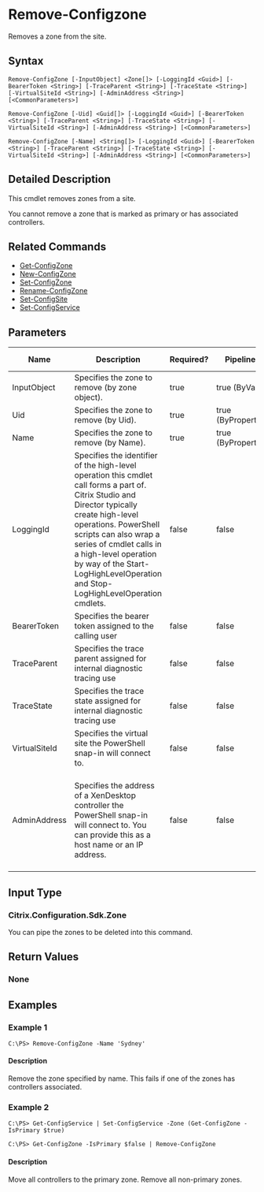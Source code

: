 ﻿
# Remove-Configzone
Removes a zone from the site.
## Syntax

```
Remove-ConfigZone [-InputObject] <Zone[]> [-LoggingId <Guid>] [-BearerToken <String>] [-TraceParent <String>] [-TraceState <String>] [-VirtualSiteId <String>] [-AdminAddress <String>] [<CommonParameters>]  
  
Remove-ConfigZone [-Uid] <Guid[]> [-LoggingId <Guid>] [-BearerToken <String>] [-TraceParent <String>] [-TraceState <String>] [-VirtualSiteId <String>] [-AdminAddress <String>] [<CommonParameters>]  
  
Remove-ConfigZone [-Name] <String[]> [-LoggingId <Guid>] [-BearerToken <String>] [-TraceParent <String>] [-TraceState <String>] [-VirtualSiteId <String>] [-AdminAddress <String>] [<CommonParameters>]
```

## Detailed Description
This cmdlet removes zones from a site.

You cannot remove a zone that is marked as primary or has associated controllers.


## Related Commands

* [Get-ConfigZone](../Get-ConfigZone/)
* [New-ConfigZone](../New-ConfigZone/)
* [Set-ConfigZone](../Set-ConfigZone/)
* [Rename-ConfigZone](../Rename-ConfigZone/)
* [Set-ConfigSite](../Set-ConfigSite/)
* [Set-ConfigService](../Set-ConfigService/)
## Parameters
| Name   | Description | Required? | Pipeline Input | Default Value |
| --- | --- | --- | --- | --- |
| InputObject | Specifies the zone to remove (by zone object). | true | true (ByValue) |  |
| Uid | Specifies the zone to remove (by Uid). | true | true (ByPropertyName) |  |
| Name | Specifies the zone to remove (by Name). | true | true (ByPropertyName) |  |
| LoggingId | Specifies the identifier of the high-level operation this cmdlet call forms a part of. Citrix Studio and Director typically create high-level operations. PowerShell scripts can also wrap a series of cmdlet calls in a high-level operation by way of the Start-LogHighLevelOperation and Stop-LogHighLevelOperation cmdlets. | false | false |  |
| BearerToken | Specifies the bearer token assigned to the calling user | false | false |  |
| TraceParent | Specifies the trace parent assigned for internal diagnostic tracing use | false | false |  |
| TraceState | Specifies the trace state assigned for internal diagnostic tracing use | false | false |  |
| VirtualSiteId | Specifies the virtual site the PowerShell snap-in will connect to. | false | false |  |
| AdminAddress | Specifies the address of a XenDesktop controller the PowerShell snap-in will connect to. You can provide this as a host name or an IP address. | false | false | Localhost. Once a value is provided by any cmdlet, this value becomes the default. |

## Input Type

### Citrix.Configuration.Sdk.Zone
You can pipe the zones to be deleted into this command.
## Return Values

### None

## Examples

### Example 1

```
C:\PS> Remove-ConfigZone -Name 'Sydney'
```

#### Description
Remove the zone specified by name. This fails if one of the zones has controllers associated.
### Example 2

```
C:\PS> Get-ConfigService | Set-ConfigService -Zone (Get-ConfigZone -IsPrimary $true)  
  
C:\PS> Get-ConfigZone -IsPrimary $false | Remove-ConfigZone
```

#### Description
Move all controllers to the primary zone. Remove all non-primary zones.
